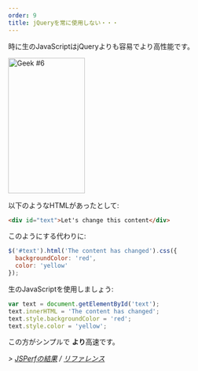 ```yaml
---
order: 9
title: jQueryを常に使用しない・・・
---
```


時に生のJavaScriptはjQueryよりも容易でより高性能です。

<div class="img-right">
  <img id="geek-6" class="icos-geek" src="http://browserdiet.com/en/assets/img/6.png" alt="Geek #6" width="156" height="275" />
</div>

以下のようなHTMLがあったとして:

```html
<div id="text">Let's change this content</div>
```

このようにする代わりに:

```js
$('#text').html('The content has changed').css({
  backgroundColor: 'red',
  color: 'yellow'
});
```

生のJavaScriptを使用しましょう:

```js
var text = document.getElementById('text');
text.innerHTML = 'The content has changed';
text.style.backgroundColor = 'red';
text.style.color = 'yellow';
```

この方がシンプルで **より**高速です。

*> [JSPerfの結果](http://jsperf.com/jquery-vs-javascript-performance-text) / [リファレンス](https://github.com/zenorocha/browser-diet/wiki/References#dont-use-jquery)*
